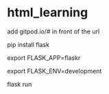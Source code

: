# html_learning

add gitpod.io/# in front of the url

pip install flask


export FLASK_APP=flaskr

export FLASK_ENV=development

flask run
